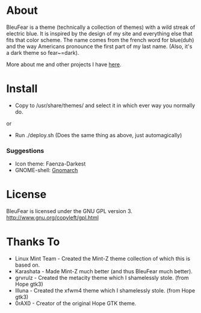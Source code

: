 About
=====
BleuFear is a theme (technically a collection of themes) with a wild 
streak of electric blue. It is inspired by the design of my site and 
everything else that fits that color scheme. The name comes from the 
french word for blue(duh) and the way Americans pronounce the first part 
of my last name. (Also, it's a dark theme so fear~=dark).

More about me and other projects I have [here](http://www.maxfierke.com/about).

Install
=======
- Copy to /usr/share/themes/ and select it in which ever way you normally do.

or

- Run ./deploy.sh (Does the same thing as above, just automagically)

### Suggestions
- Icon theme: Faenza-Darkest
- GNOME-shell: [Gnomarch](http://alucryd.deviantart.com/art/Gnome-Shell-GnomArch-245249611)

License
=======
BleuFear is licensed under the GNU GPL version 3.
<http://www.gnu.org/copyleft/gpl.html>

Thanks To
=========
- Linux Mint Team - Created the Mint-Z theme collection of which this is 
based on.
- Karashata - Made Mint-Z much better (and thus BleuFear much better).
- grvrulz - Created the metacity theme which I shamelessly 
stole. (from Hope gtk3)
- Illuna - Created the xfwm4 theme which I shamelessly stole. (from Hope 
gtk3)
- 0rAX0 - Creator of the original Hope GTK theme.
